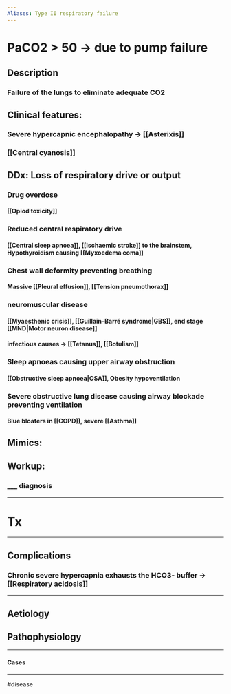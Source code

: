 ```yaml
---
Aliases: Type II respiratory failure
---
```

# PaCO2 > 50 -> due to pump failure
## Description
### Failure of the lungs to eliminate adequate CO2 
## Clinical features:
### Severe hypercapnic encephalopathy -> [[Asterixis]]
### [[Central cyanosis]]
## DDx: Loss of respiratory drive or output
### Drug overdose
#### [[Opiod toxicity]]
### Reduced central respiratory drive
#### [[Central sleep apnoea]], [[Ischaemic stroke]] to the brainstem, Hypothyroidism causing [[Myxoedema coma]]
### Chest wall deformity preventing breathing
#### Massive [[Pleural effusion]], [[Tension pneumothorax]]
### neuromuscular disease 
#### [[Myaesthenic crisis]], [[Guillain–Barré syndrome|GBS]], end stage [[MND|Motor neuron disease]]
#### infectious causes -> [[Tetanus]], [[Botulism]]
### Sleep apnoeas causing upper airway obstruction
#### [[Obstructive sleep apnoea|OSA]], Obesity hypoventilation
### Severe obstructive lung disease causing airway blockade preventing ventilation
#### Blue bloaters in [[COPD]], severe [[Asthma]]
## Mimics:
###
## Workup:
### ___ diagnosis
---
# Tx

---
## Complications
### Chronic severe hypercapnia exhausts the HCO3- buffer -> [[Respiratory acidosis]]

---
## Aetiology
## Pathophysiology

---
#### Cases


---
#disease 